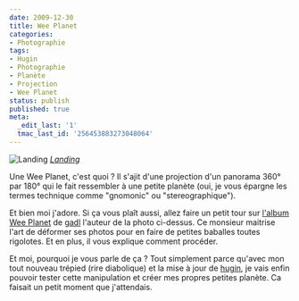 ```yaml
---
date: 2009-12-30
title: Wee Planet
categories:
- Photographie
tags:
- Hugin
- Photographie
- Planète
- Projection
- Wee Planet
status: publish
published: true
meta:
  _edit_last: '1'
  tmac_last_id: '256453883273048064'
---
```

<img src="https://farm3.static.flickr.com/2225/1878347541_ddf1c43ca6.jpg" alt="Landing" />
<em><a title="photo sharing" href="https://www.flickr.com/photos/gadl/1878347541/">Landing</a></em>

Une Wee Planet, c'est quoi ?
Il s'ajit d'une projection d'un panorama 360° par 180° qui le fait ressembler à une petite planète (oui, je vous épargne les termes technique comme "gnomonic" ou "stereographique").

<!--more-->

Et bien moi j'adore. Si ça vous plaît aussi, allez faire un petit tour sur <a title="Lien vers l'album Wee Planet sur Flickr.com" href="https://www.flickr.com/photos/gadl/sets/72157594279945875/">l'album Wee Planet</a> de <a title="Profil Flickr de gadl" href="https://www.flickr.com/photos/gadl/">gadl</a> l'auteur de la photo ci-dessus. Ce monsieur maitrise l'art de déformer ses photos pour en faire de petites baballes toutes rigolotes. Et en plus, il vous explique comment procéder.

Et moi, pourquoi je vous parle de ça ?
Tout simplement parce qu'avec mon tout nouveau trépied (rire diabolique) et la mise à jour de <a title="Lien vers le site du logiciel hugin" href="https://hugin.sourceforge.net/">hugin</a>, je vais enfin pouvoir tester cette manipulation et créer mes propres petites planète. Ca faisait un petit moment que j'attendais.
